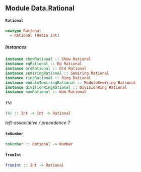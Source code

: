 ## Module Data.Rational

#### `Rational`

``` purescript
newtype Rational
  = Rational (Ratio Int)
```

##### Instances
``` purescript
instance showRational :: Show Rational
instance eqRational :: Eq Rational
instance ordRational :: Ord Rational
instance semiringRational :: Semiring Rational
instance ringRational :: Ring Rational
instance moduloSemiringRational :: ModuloSemiring Rational
instance divisionRingRational :: DivisionRing Rational
instance numRational :: Num Rational
```

#### `(%)`

``` purescript
(%) :: Int -> Int -> Rational
```

_left-associative / precedence 7_

#### `toNumber`

``` purescript
toNumber :: Rational -> Number
```

#### `fromInt`

``` purescript
fromInt :: Int -> Rational
```


